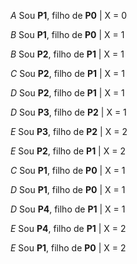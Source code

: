 
*A* Sou **P1**, filho de **P0** | X = 0

*B* Sou **P1**, filho de **P0** | X = 1

*B* Sou **P2**, filho de **P1** | X = 1

*C* Sou **P2**, filho de **P1** | X = 1

*D* Sou **P2**, filho de **P1** | X = 1

*D* Sou **P3**, filho de **P2** | X = 1

*E* Sou **P3**, filho de **P2** | X = 2

*E* Sou **P2**, filho de **P1** | X = 2

*C* Sou **P1**, filho de **P0** | X = 1

*D* Sou **P1**, filho de **P0** | X = 1

*D* Sou **P4**, filho de **P1** | X = 1

*E* Sou **P4**, filho de **P1** | X = 2

*E* Sou **P1**, filho de **P0** | X = 2
